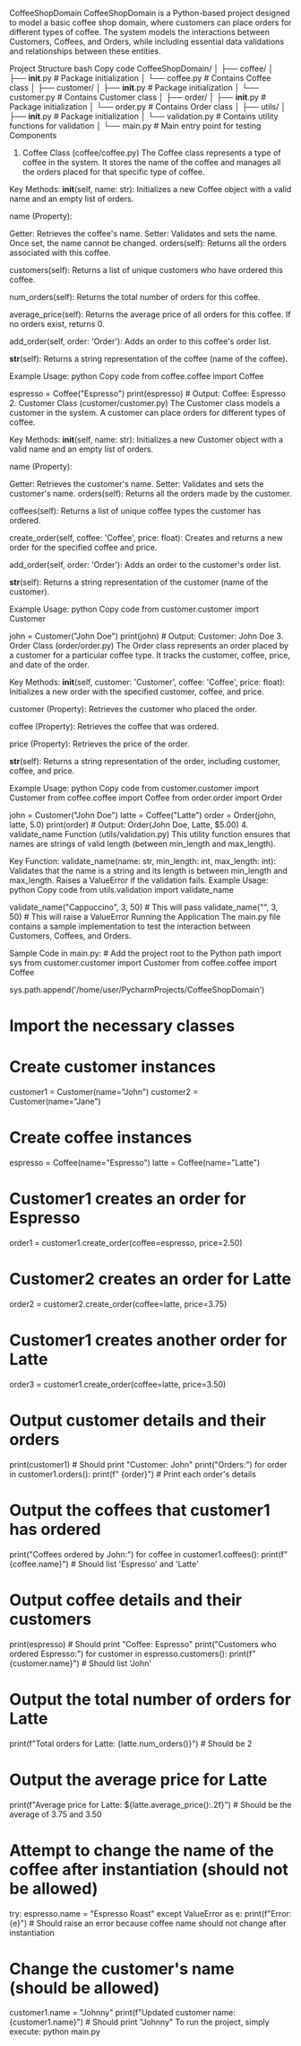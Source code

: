 CoffeeShopDomain
CoffeeShopDomain is a Python-based project designed to model a basic coffee shop domain, where customers can place orders for different types of coffee. The system models the interactions between Customers, Coffees, and Orders, while including essential data validations and relationships between these entities.

Project Structure
bash
Copy code
CoffeeShopDomain/
│
├── coffee/
│   ├── __init__.py               # Package initialization
│   └── coffee.py                 # Contains Coffee class
│
├── customer/
│   ├── __init__.py               # Package initialization
│   └── customer.py               # Contains Customer class
│
├── order/
│   ├── __init__.py               # Package initialization
│   └── order.py                  # Contains Order class
│
├── utils/
│   ├── __init__.py               # Package initialization
│   └── validation.py             # Contains utility functions for validation
│
└── main.py                       # Main entry point for testing
Components
1. Coffee Class (coffee/coffee.py)
The Coffee class represents a type of coffee in the system. It stores the name of the coffee and manages all the orders placed for that specific type of coffee.

Key Methods:
__init__(self, name: str): Initializes a new Coffee object with a valid name and an empty list of orders.

name (Property):

Getter: Retrieves the coffee's name.
Setter: Validates and sets the name. Once set, the name cannot be changed.
orders(self): Returns all the orders associated with this coffee.

customers(self): Returns a list of unique customers who have ordered this coffee.

num_orders(self): Returns the total number of orders for this coffee.

average_price(self): Returns the average price of all orders for this coffee. If no orders exist, returns 0.

add_order(self, order: 'Order'): Adds an order to this coffee's order list.

__str__(self): Returns a string representation of the coffee (name of the coffee).

Example Usage:
python
Copy code
from coffee.coffee import Coffee

espresso = Coffee("Espresso")
print(espresso)  # Output: Coffee: Espresso
2. Customer Class (customer/customer.py)
The Customer class models a customer in the system. A customer can place orders for different types of coffee.

Key Methods:
__init__(self, name: str): Initializes a new Customer object with a valid name and an empty list of orders.

name (Property):

Getter: Retrieves the customer's name.
Setter: Validates and sets the customer's name.
orders(self): Returns all the orders made by the customer.

coffees(self): Returns a list of unique coffee types the customer has ordered.

create_order(self, coffee: 'Coffee', price: float): Creates and returns a new order for the specified coffee and price.

add_order(self, order: 'Order'): Adds an order to the customer's order list.

__str__(self): Returns a string representation of the customer (name of the customer).

Example Usage:
python
Copy code
from customer.customer import Customer

john = Customer("John Doe")
print(john)  # Output: Customer: John Doe
3. Order Class (order/order.py)
The Order class represents an order placed by a customer for a particular coffee type. It tracks the customer, coffee, price, and date of the order.

Key Methods:
__init__(self, customer: 'Customer', coffee: 'Coffee', price: float): Initializes a new order with the specified customer, coffee, and price.

customer (Property): Retrieves the customer who placed the order.

coffee (Property): Retrieves the coffee that was ordered.

price (Property): Retrieves the price of the order.

__str__(self): Returns a string representation of the order, including customer, coffee, and price.

Example Usage:
python
Copy code
from customer.customer import Customer
from coffee.coffee import Coffee
from order.order import Order

john = Customer("John Doe")
latte = Coffee("Latte")
order = Order(john, latte, 5.0)
print(order)  # Output: Order(John Doe, Latte, $5.00)
4. validate_name Function (utils/validation.py)
This utility function ensures that names are strings of valid length (between min_length and max_length).

Key Function:
validate_name(name: str, min_length: int, max_length: int): Validates that the name is a string and its length is between min_length and max_length. Raises a ValueError if the validation fails.
Example Usage:
python
Copy code
from utils.validation import validate_name

validate_name("Cappuccino", 3, 50)  # This will pass
validate_name("", 3, 50)  # This will raise a ValueError
Running the Application
The main.py file contains a sample implementation to test the interaction between Customers, Coffees, and Orders.

Sample Code in main.py:                                                                                                                               # Add the project root to the Python path
import sys
from customer.customer import Customer
from coffee.coffee import Coffee


sys.path.append('/home/user/PycharmProjects/CoffeeShopDomain')

# Import the necessary classes

# Create customer instances
customer1 = Customer(name="John")
customer2 = Customer(name="Jane")

# Create coffee instances
espresso = Coffee(name="Espresso")
latte = Coffee(name="Latte")

# Customer1 creates an order for Espresso
order1 = customer1.create_order(coffee=espresso, price=2.50)

# Customer2 creates an order for Latte
order2 = customer2.create_order(coffee=latte, price=3.75)

# Customer1 creates another order for Latte
order3 = customer1.create_order(coffee=latte, price=3.50)

# Output customer details and their orders
print(customer1)  # Should print "Customer: John"
print("Orders:")
for order in customer1.orders():
    print(f"  {order}")  # Print each order's details

# Output the coffees that customer1 has ordered
print("Coffees ordered by John:")
for coffee in customer1.coffees():
    print(f"  {coffee.name}")  # Should list 'Espresso' and 'Latte'

# Output coffee details and their customers
print(espresso)  # Should print "Coffee: Espresso"
print("Customers who ordered Espresso:")
for customer in espresso.customers():
    print(f"  {customer.name}")  # Should list 'John'

# Output the total number of orders for Latte
print(f"Total orders for Latte: {latte.num_orders()}")  # Should be 2

# Output the average price for Latte
print(f"Average price for Latte: ${latte.average_price():.2f}")  # Should be the average of 3.75 and 3.50

# Attempt to change the name of the coffee after instantiation (should not be allowed)
try:
    espresso.name = "Espresso Roast"
except ValueError as e:
    print(f"Error: {e}")  # Should raise an error because coffee name should not change after instantiation

# Change the customer's name (should be allowed)
customer1.name = "Johnny"
print(f"Updated customer name: {customer1.name}")  # Should print "Johnny"
To run the project, simply execute:
python main.py                                  
